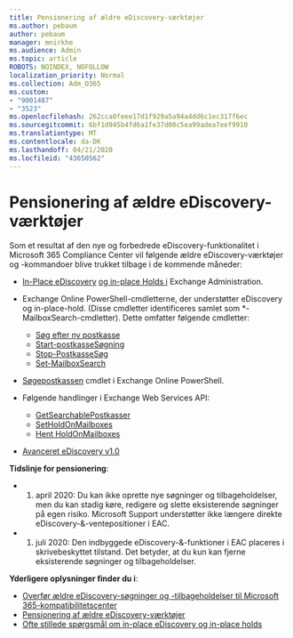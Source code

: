 ```yaml
---
title: Pensionering af ældre eDiscovery-værktøjer
ms.author: pebaum
author: pebaum
manager: mnirkhe
ms.audience: Admin
ms.topic: article
ROBOTS: NOINDEX, NOFOLLOW
localization_priority: Normal
ms.collection: Adm_O365
ms.custom:
- "9001487"
- "3523"
ms.openlocfilehash: 262cca0feee17d1f929a5a94a4dd6c1ec317f6ec
ms.sourcegitcommit: 6bf1d945b4fd6a1fe37d00c5ea99adea7eef9910
ms.translationtype: MT
ms.contentlocale: da-DK
ms.lasthandoff: 04/21/2020
ms.locfileid: "43650562"
---
```

# <a name="retirement-of-legacy-ediscovery-tools"></a>Pensionering af ældre eDiscovery-værktøjer

Som et resultat af den nye og forbedrede eDiscovery-funktionalitet i Microsoft 365 Compliance Center vil følgende ældre eDiscovery-værktøjer og -kommandoer blive trukket tilbage i de kommende måneder:

- [In-Place eDiscovery](https://docs.microsoft.com/exchange/security-and-compliance/in-place-ediscovery/in-place-ediscovery) [og in-place Holds i](https://docs.microsoft.com/exchange/security-and-compliance/create-or-remove-in-place-holds) Exchange Administration.

- Exchange Online PowerShell-cmdletterne, der understøtter eDiscovery og in-place-hold. (Disse cmdletter identificeres samlet som *-MailboxSearch-cmdletter). Dette omfatter følgende cmdletter:

    - [Søg efter ny postkasse](https://docs.microsoft.com/powershell/module/exchange/policy-and-compliance-content-search/new-mailboxsearch)
    - [Start-postkasseSøgning](https://docs.microsoft.com/powershell/module/exchange/policy-and-compliance-content-search/start-mailboxsearch)
    - [Stop-PostkasseSøg](https://docs.microsoft.com/powershell/module/exchange/policy-and-compliance-content-search/stop-mailboxsearch)
    - [Set-MailboxSearch](https://docs.microsoft.com/powershell/module/exchange/policy-and-compliance-content-search/set-mailboxsearch)

- [Søgepostkassen](https://docs.microsoft.com/powershell/module/exchange/mailboxes/search-mailbox?view=exchange-ps) cmdlet i Exchange Online PowerShell.
- Følgende handlinger i Exchange Web Services API:
    - [GetSearchablePostkasser](https://docs.microsoft.com/exchange/client-developer/web-service-reference/getsearchablemailboxes-operation)
    - [SetHoldOnMailboxes](https://docs.microsoft.com/exchange/client-developer/web-service-reference/setholdonmailboxes-operation)
    - [Hent HoldOnMailboxes](https://docs.microsoft.com/exchange/client-developer/web-service-reference/getholdonmailboxes-operation)

- [Avanceret eDiscovery v1.0](https://docs.microsoft.com/microsoft-365/compliance/office-365-advanced-ediscovery)

**Tidslinje for pensionering**:
- 1. april 2020: Du kan ikke oprette nye søgninger og tilbageholdelser, men du kan stadig køre, redigere og slette eksisterende søgninger på egen risiko. Microsoft Support understøtter ikke længere direkte eDiscovery-&-ventepositioner i EAC.

- 1. juli 2020: Den indbyggede eDiscovery-&-funktioner i EAC placeres i skrivebeskyttet tilstand. Det betyder, at du kun kan fjerne eksisterende søgninger og tilbageholdelser.

**Yderligere oplysninger finder du i**:

 - [Overfør ældre eDiscovery-søgninger og -tilbageholdelser til Microsoft 365-kompatibilitetscenter](https://docs.microsoft.com/microsoft-365/compliance/migrate-legacy-ediscovery-searches-and-holds)
 - [Pensionering af ældre eDiscovery-værktøjer](https://docs.microsoft.com/microsoft-365/compliance/legacy-ediscovery-retirement)
 - [Ofte stillede spørgsmål om in-place eDiscovery og in-place holds](https://docs.microsoft.com/microsoft-365/compliance/legacy-ediscovery-retirement#faqs-about-in-place-ediscovery-and-in-place-holds)



